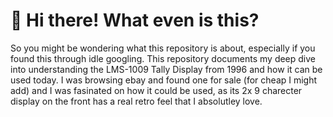 # 👋 Hi there! What even is this?
So you might be wondering what this repository is about, especially if you found this through idle googling. This repository documents my deep dive into understanding the LMS-1009 Tally Display from 1996 and how it can be used today. I was browsing ebay and found one for sale (for cheap I might add) and I was fasinated on how it could be used, as its 2x 9 charecter display on the front has a real retro feel that I absolutley love. 
